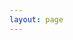 ```yaml
---
layout: page
---
```


<script setup>
import { VPTeamPage, VPTeamPageTitle, VPTeamMembers } from 'vitepress/theme';

const contributors = [
  {
    avatar: 'https://pic1.zhimg.com/v2-b4251de7d2499e942c7ebf447a90d2eb_xll.jpg?source=32738c0c',
    name: 'LSTM-Kirigaya (錦恢)',
    title: '創設者 & 開発者',
    links: [
      { icon: 'github', link: 'https://github.com/LSTM-Kirigaya' },
      { icon: 'zhihu', link: 'https://www.zhihu.com/people/can-meng-zhong-de-che-xian' },
      { icon: 'bilibili', link: 'https://space.bilibili.com/434469188?spm_id_from=333.1007.0.0' },
      { icon: 'blog', link: 'https://kirigaya.cn/home' },
    ]
  },
  {
    avatar: 'https://avatars.githubusercontent.com/u/55867654?v=4',
    name: 'PeaceSheep',
    title: '創設者 & 開発者',
    links: [
      { icon: 'github', link: 'https://github.com/li1553770945' },
      { icon: 'blog', link: 'https://peacesheep.xyz' },
    ]
  },
    {
    avatar: 'https://avatars.githubusercontent.com/u/8943691?v=4',
    name: 'appli456',
    title: '開発者',
    links: [
      { icon: 'github', link: 'https://github.com/appli456' },
    ]
  },
  {
    avatar: 'https://avatars.githubusercontent.com/u/115577936?v=4',
    name: 'AmeSoraQwQ (AmeZora)',
    title: '創設者 & 運営',
    links: [
      { icon: 'bilibili', link: 'https://b23.tv/bqflzuJ' },
      { icon: 'github', link: 'https://github.com/ArcStellar2025' },
    ]
  },
  {
    avatar: 'https://avatars.githubusercontent.com/u/129645384?v=4',
    name: 'SFXJX (社奉行佳婿)',
    title: '開発者',
    links: [
      { icon: 'github', link: 'https://github.com/STUzhy' },
    ]
  },
  {
    avatar: 'https://avatars.githubusercontent.com/u/37235140?v=4',
    name: 'hao (cybermanhao)',
    title: '開発者',
    links: [
      { icon: 'github', link: 'https://github.com/cybermanhao' },
    ]
  },
  {
    avatar: 'https://avatars.githubusercontent.com/u/213030338?v=4',
    name: 'reliedejuedouzhe2',
    title: '開発者',
    links: [
      { icon: 'github', link: 'https://github.com/reliedejuedouzhe2' },
    ]
  }
]
</script>

<Contributors
  :contributors="contributors"
/>